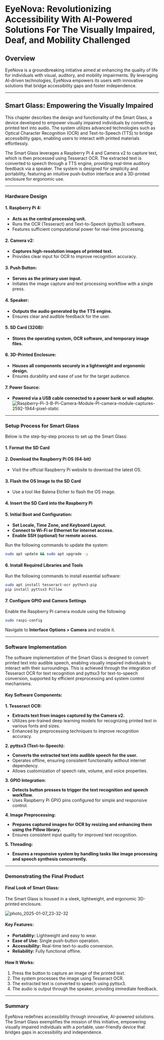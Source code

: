 # EyeNova: Revolutionizing Accessibility With AI-Powered Solutions For The Visually Impaired, Deaf, and Mobility Challenged

## Overview

EyeNova is a groundbreaking initiative aimed at enhancing the quality of life for individuals with visual, auditory, and mobility impairments. By leveraging AI-driven technologies, EyeNova empowers its users with innovative solutions that bridge accessibility gaps and foster independence.

---

## Smart Glass: Empowering the Visually Impaired

This chapter describes the design and functionality of the Smart Glass, a device developed to empower visually impaired individuals by converting printed text into audio. The system utilizes advanced technologies such as Optical Character Recognition (OCR) and Text-to-Speech (TTS) to bridge accessibility gaps, enabling users to interact with printed materials effortlessly.

The Smart Glass leverages a Raspberry Pi 4 and Camera v2 to capture text, which is then processed using Tesseract OCR. The extracted text is converted to speech through a TTS engine, providing real-time auditory feedback via a speaker. The system is designed for simplicity and portability, featuring an intuitive push-button interface and a 3D-printed enclosure for ergonomic use.

---

### Hardware Design

#### 1. Raspberry Pi 4:

- **Acts as the central processing unit.**
- Runs the OCR (Tesseract) and Text-to-Speech (pyttsx3) software.
- Features sufficient computational power for real-time processing.

#### 2. Camera v2:

- **Captures high-resolution images of printed text.**
- Provides clear input for OCR to improve recognition accuracy.

#### 3. Push Button:

- **Serves as the primary user input.**
- Initiates the image capture and text processing workflow with a single press.

#### 4. Speaker:

- **Outputs the audio generated by the TTS engine.**
- Ensures clear and audible feedback for the user.

#### 5. SD Card (32GB):

- **Stores the operating system, OCR software, and temporary image files.**

#### 6. 3D-Printed Enclosure:

- **Houses all components securely in a lightweight and ergonomic design.**
- Ensures durability and ease of use for the target audience.

#### 7. Power Source:

- **Powered via a USB cable connected to a power bank or wall adapter.**
![Raspberry-Pi-3-B-Pi-Camera-Module-PI-camera-module-captures-2592-1944-pixel-static](https://github.com/user-attachments/assets/bf34c3f7-26d6-464f-b456-14dad3266cac)

---

### Setup Process for Smart Glass

Below is the step-by-step process to set up the Smart Glass:

#### 1. Format the SD Card

#### 2. Download the Raspberry Pi OS (64-bit)

- Visit the official Raspberry Pi website to download the latest OS.

#### 3. Flash the OS Image to the SD Card

- Use a tool like Balena Etcher to flash the OS image.

#### 4. Insert the SD Card into the Raspberry Pi

#### 5. Initial Boot and Configuration:

- **Set Locale, Time Zone, and Keyboard Layout.**
- **Connect to Wi-Fi or Ethernet for internet access.**
- **Enable SSH (optional) for remote access.**

Run the following commands to update the system:

```bash
sudo apt update && sudo apt upgrade -y
```

#### 6. Install Required Libraries and Tools

Run the following commands to install essential software:

```bash
sudo apt install tesseract-ocr python3-pip
pip install pyttsx3 Pillow
```

#### 7. Configure GPIO and Camera Settings

Enable the Raspberry Pi camera module using the following:

```bash
sudo raspi-config
```

Navigate to **Interface Options > Camera** and enable it.

---

### Software Implementation

The software implementation of the Smart Glass is designed to convert printed text into audible speech, enabling visually impaired individuals to interact with their surroundings. This is achieved through the integration of Tesseract OCR for text recognition and pyttsx3 for text-to-speech conversion, supported by efficient preprocessing and system control mechanisms.

#### Key Software Components:

**1. Tesseract OCR:**

- **Extracts text from images captured by the Camera v2.**
- Utilizes pre-trained deep learning models for recognizing printed text in various fonts and sizes.
- Enhanced by preprocessing techniques to improve recognition accuracy.

**2. pyttsx3 (Text-to-Speech):**

- **Converts the extracted text into audible speech for the user.**
- Operates offline, ensuring consistent functionality without internet dependency.
- Allows customization of speech rate, volume, and voice properties.

**3. GPIO Integration:**

- **Detects button presses to trigger the text recognition and speech workflow.**
- Uses Raspberry Pi GPIO pins configured for simple and responsive control.

**4. Image Preprocessing:**

- **Prepares captured images for OCR by resizing and enhancing them using the Pillow library.**
- Ensures consistent input quality for improved text recognition.

**5. Threading:**

- **Ensures a responsive system by handling tasks like image processing and speech synthesis concurrently.**

---

### Demonstrating the Final Product

#### Final Look of Smart Glass:

The Smart Glass is housed in a sleek, lightweight, and ergonomic 3D-printed enclosure.

![photo_2025-01-07_23-32-32](https://github.com/user-attachments/assets/5af33184-c19b-4965-a459-61b08949b018)


#### Key Features:

- **Portability:** Lightweight and easy to wear.
- **Ease of Use:** Single push-button operation.
- **Accessibility:** Real-time text-to-audio conversion.
- **Reliability:** Fully functional offline.

#### How It Works:

1. Press the button to capture an image of the printed text.
2. The system processes the image using Tesseract OCR.
3. The extracted text is converted to speech using pyttsx3.
4. The audio is output through the speaker, providing immediate feedback.

---

### Summary

EyeNova redefines accessibility through innovative, AI-powered solutions. The Smart Glass exemplifies the mission of this initiative, empowering visually impaired individuals with a portable, user-friendly device that bridges gaps in accessibility and independence.


